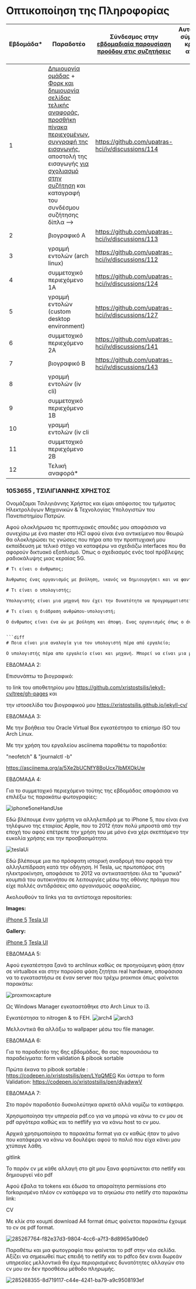 # Οπτικοποίηση της Πληροφορίας

| Εβδομάδα* | Παραδοτέο | Σύνδεσμος στην [εβδομαδιαία παρουσίαση προόδου στις συζητήσεις](https://github.com/upatras-hci/iv/discussions/categories/show-and-tell) | Αυτοαξιολόγηση σύμφωνα με τα κριτήρια της αντίστοιχης άσκησης |
| --- | --- | --- | --- |
| 1 | [Δημιουργία ομάδας](https://epidrome.github.io/teaching/team/) + [Φορκ και δημιουργία σελίδας τελικής αναφοράς](https://epidrome.github.io/teaching/guide/), [προσθήκη πίνακα περιεχομένων](https://raw.githubusercontent.com/upatras-hci/iv/master/README.md), [συγγραφή της εισαγωγής](https://epidrome.github.io/teaching/intro/), αποστολή της εισαγωγής [για σχολιασμό στην συζήτηση](https://github.com/upatras-hci/iv/discussions/categories/show-and-tell) και καταγραφή του συνδέσμου συζήτησης δίπλα --> | https://github.com/upatras-hci/iv/discussions/114 | |
| 2 | βιογραφικό Α | https://github.com/upatras-hci/iv/discussions/113| |
| 3 | γραμμή εντολών (arch linux) |https://github.com/upatras-hci/iv/discussions/112 | |
| 4 | συμμετοχικό περιεχόμενο 1A |https://github.com/upatras-hci/iv/discussions/124 | |
| 5 | γραμμή εντολών (custom desktop environment) |https://github.com/upatras-hci/iv/discussions/127 | |
| 6 | συμμετοχικό περιεχόμενο 2Α | https://github.com/upatras-hci/iv/discussions/141| |
| 7 | βιογραφικό Β |https://github.com/upatras-hci/iv/discussions/143 | |
| 8 | γραμμή εντολών (iv cli) | | |
| 9 | συμμετοχικό περιεχόμενο 1Β | | |
| 10 | γραμμή εντολών (iv cli | | |
| 11 | συμμετοχικό περιεχόμενο 2Β | | |
| 12 | Τελική αναφορά* | | |

### 1053655 , ΤΣΙΛΙΓΙΑΝΝΗΣ ΧΡΗΣΤΟΣ

Ονομάζομαι Τσιλιγιάννης Χρήστος και είμαι απόφοιτος του τμήματος Ηλεκτρολόγων Μηχανικών & Τεχνολογίας Υπολογιστών του Πανεπιστημίου Πατρών.

Αφού ολοκλήρωσα τις προπτυχιακές σπουδές μου αποφάσισα να συνεχίσω με ένα master στο HCI αφού είναι ένα αντικείμενο που θεωρώ θα ολοκληρώσει τις γνώσεις που πήρα απο την προπτυχιακή μου εκπαίδευση με τελικό στόχο να καταφέρω να σχεδιάζω interfaces που θα αφορούν δικτυακό εξοπλισμό. Όπως ο σχεδιασμός ενός tool πρόβλεψης ραδιοκάλυψης μιας κεραίας 5G.


```diff
# Τι είναι ο άνθρωπος;

Άνθρωπος ένας οργανισμός με βούληση, ικανός να δημιουργήσει και να φανταστεί ότι επιθυμεί. Στην αλλήλεπίδραση ανθρώπου - υπολογιστή μελετάμε τον άνθρωπο σε όλες του τις διαστάσεις με σκοπό να κάνουμε την αλληλεπίδραση του με την μηχανή πιο φυσική και εύκολη.

```

```diff
# Τι είναι ο υπολογιστής;

Υπολογιστής είναι μια μηχανή που έχει την δυνατότητα να προγραμματιστεί με τελικό στόχο να εξυπηρετεί τον άνθρωπο. Ο υπολογιστής ενώ δημιουργήθηκε αρχικά για την αξιοποίηση της πληροφορίας, σήμερα κατέχει έναν πολύ σημαντικό ρόλο στην καθημερινότητα μας και τον καθιστά αγαθό ανάγκης για πολλούς! Οι περισσότεροι άνθρωποι σήμερα βιοπορίζονται απο αυτήν την μηχανή που κάποτε φτιάχτηκε για εξαιρετικές περιπτώσεις.

```
```diff
# Τι είναι η διάδραση ανθρώπου-υπολογιστή;

Ο άνθρωπος είναι ένα ών με βούληση και άποψη. Ενας οργανισμός όπως ο άνθρωπος αλληλεπιδρά με έναν υπολογιστή με τελικό στόχο την λήψη πληροφορίας ή την δημιουργία. Ο τελικός στόχος όμως είναι μόνο ο προορισμός στο ταξίδι της διάδρασης, έτσι λοιπόν ο άνθρωπος αλληλεπιδρά με τον υπολογιστή είτε εισάγωντας πληροφορία για να λάβει κάποια άλλη είτε εξάγωντας πληροφορία απο τον ίδιο τον υπολογιστή. Η διαδικασία αυτή ονομάζεται διάδραση.


```diff
# Ποια είναι μια αναλογία για τον υπολογιστή πέρα από εργαλείο;

Ο υπολογιστής πέρα απο εργαλείο είναι και μηχανή. Μπορεί να είναι μια μηχανή ρομποτ, ή μια μηχανή που κάνει μια συγκεκριμένη διεργασία. Επίσης ο υπολογιστής μπορεί να παίξει τον ρόλο του ανθρώπου σε κάποιες εργασίες. Με την βοήθεια της τεχνητής νοημοσύνης μπορούν να γίνουν πολλά που ακόμα και σήμερα ο δημιουργός του - άνθρωπος δεν έχει φανταστεί!


```

ΕΒΔΟΜΑΔΑ 2:

Επισυνάπτω το βιογραφικό:

το link του αποθετηρίου μου https://github.com/xristostsilis/jekyll-cv/tree/gh-pages και

την ιστοσελίδα του βιογραφικού μου https://xristostsilis.github.io/jekyll-cv/


ΕΒΔΟΜΑΔΑ 3:

Με την βοήθεια του Oracle Virtual Box εγκατέστησα το επίσημο iSO του Arch Linux.

Με την χρήση του εργαλείου asciinema παραθέτω τα παραδοτέα:

"neofetch" & "journalctl -b"

https://asciinema.org/a/5Xe2bUCNfY8BoUcx7IbMXOkUw


ΕΒΔΟΜΑΔΑ 4:

Για το συμμετοχικό περιεχόμενο τούτης της εβδομάδας αποφάσισα να επιλέξω τις παρακάτω φωτογραφίες: 

![iphone5oneHandUse](https://github.com/upatras-hci/iv/assets/67221281/5ed32a01-d8db-4bec-8add-c977b67ce44c)

Εδώ βλέπουμε έναν χρήστη να αλληλεπιδρά με το iPhone 5, που είναι ένα τηλέφωνο της εταιρίας Apple, που το 2012 ήταν πολύ μπροστά από την εποχή του αφού επέτρεπε την χρήση του με μόνο ένα χέρι σκεπτόμενο την ευκολία χρήσης και την προσβασιμότητα.

![teslaUi](https://github.com/upatras-hci/iv/assets/67221281/849cd66b-80a6-4647-9fcf-34a17d03dda7)

Εδώ βλέπουμε μια πιο πρόσφατη ιστορική αναδρομή που αφορά την αλληλεπίδραση κατά την οδήγηση. Η Tesla, ως πρωτοπόρος στη ηλεκτροκίνηση, αποφάσισε το 2012 να αντικαταστήσει όλα τα "φυσικά" κουμπιά του αυτοκινήτου σε λειτουργίες μέσω της οθόνης πράγμα που είχε πολλές αντιδράσεις απο οργανισμούς ασφαλείας.

Ακολουθούν τα links για τα αντίστοιχα repositories:

**Images:** 

[iPhone 5](https://github.com/xristostsilis/images/blob/5cab6ad8ffdb917f363a9adecffcc340c1fc3deb/iphone5oneHandUse.JPG)
[Tesla UI](https://github.com/xristostsilis/images/blob/5cab6ad8ffdb917f363a9adecffcc340c1fc3deb/teslaUi.JPG)


**Gallery:**

[iPhone 5](https://github.com/xristostsilis/_gallery/blob/65dc0f712ef8147987d5e1ffaff8174917434faa/iphone5oneHandUse.JPG.md)
[Tesla UI](https://github.com/xristostsilis/_gallery/blob/05707b0eeb9e65f6e88ad595b2b96c65920cd4ef/teslaUi.md)


ΕΒΔΟΜΑΔΑ 5:

Αφού εγκατέστησα ξανά το archlinux καθώς σε προηγούμενη φάση ήταν σε virtualbox και στην παρούσα φάση ζητήται real hardware, αποφάσισα να το εγκαταστήσω σε έναν server που τρέχω proxmox όπως φαίνεται παρακάτω: 

![proxmoxcapture](https://github.com/upatras-hci/iv/assets/67221281/76c73767-97d2-4721-81a7-c2d50719cfaf)


Ως Windows Manager εγκαταστάθηκε στο Arch Linux το i3.

Εγκατέστησα το nitrogen & το FEH. 
![arch4](https://github.com/upatras-hci/iv/assets/67221281/ae3431c7-56c4-4c41-99c9-08fc2a00311e)
![arch3](https://github.com/upatras-hci/iv/assets/67221281/42e1fe5d-7411-4def-9148-94e2f882b3c0)

Μελλοντικά θα αλλάξω το wallpaper μέσω του file manager.


ΕΒΔΟΜΑΔΑ 6:

Για το παραδοτέο της 6ης εβδομάδας, θα σας παρουσιάσω τα παραδείγματα: form validation & pibook sortable

Πρώτα έκανα το pibook sortable : https://codepen.io/xristostsilis/pen/LYqQMEG
Και ύστερα το form Validation: https://codepen.io/xristostsilis/pen/dyadwwV

ΕΒΔΟΜΑΔΑ 7:


Στο παρόν παραδοτέο δυσκολεύτηκα αρκετά αλλά νομίζω τα κατάφερα.

Χρησιμοποίησα την υπηρεσία pdf.co για να μπορώ να κάνω το cv μου σε pdf αργότερα καθώς και το netflify για να κάνω host το cv μου.

Αρχικά χρησιμοποίησα το παρακάτω format για cv καθώς ήταν το μόνο που κατάφερα να κάνω να δουλέψει αφού το παλιό που είχα κάνει μου χτύπαγε λάθη.

gitlink

Το παρόν cv με κάθε αλλαγή στο git μου ξανα φορτώνεται στο netlify και δημιουργεί νέο pdf

Αφού έβαλα τα tokens και έδωσα τα απαραίτητα permissions στο forkαρισμένο πλέον cv κατάφερα να το σηκώσω στο netlify στο παρακάτω link:

CV

Με κλίκ στο κουμπί download A4 format όπως φαίνεται παρακάτω έχουμε το cv σε pdf format.

![285267764-f82e37d3-9804-4cc6-a7f3-8d8965a90de0](https://github.com/xristostsilis/1053655/assets/67221281/2534de77-bfb5-44d9-b231-a59dc87e1a41)


Παραθέτω και μια φωτογραφία που φαίνεται το pdf στην νέα σελίδα. Αξίζει να σημειωθεί πως επειδή το netlify και το pdfco δεν ειναι δωρεάν υπηρεσίες μελλοντικά θα έχω περιορισμένες δυνατότητες αλλαγών στο cv μου αν δεν προσθέσω μέθοδο πληρωμής.

![285268355-8d719117-c44e-4241-ba79-a9c9508193ef](https://github.com/xristostsilis/1053655/assets/67221281/1fe91c85-8641-42d6-995b-108a47f6172a)




